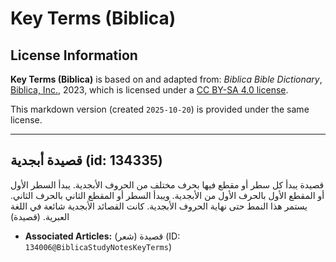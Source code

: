 # Key Terms (Biblica)

## License Information

**Key Terms (Biblica)** is based on and adapted from: _Biblica Bible Dictionary_, [Biblica, Inc.](https://www.biblica.com/), 2023, which is licensed under a [CC BY-SA 4.0 license](https://creativecommons.org/licenses/by-sa/4.0/legalcode.en).

This markdown version (created `2025-10-20`) is provided under the same license.



--------------------------------

## قصيدة أبجدية (id: 134335)

قصيدة يبدأ كل سطر أو مقطع فيها بحرف مختلف من الحروف الأبجدية. يبدأ السطر الأول أو المقطع الأول بالحرف الأول من الأبجدية. ويبدأ السطر أو المقطع الثاني بالحرف الثاني. يستمر هذا النمط حتى نهاية الحروف الأبجدية. كانت القصائد الأبجدية شائعة في اللغة العبرية. (قصيدة)

* **Associated Articles:** قصيدة (شعر) (ID: `134006@BiblicaStudyNotesKeyTerms`)

